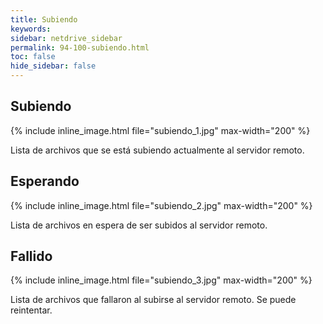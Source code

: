 ```yaml
---
title: Subiendo
keywords:
sidebar: netdrive_sidebar
permalink: 94-100-subiendo.html
toc: false
hide_sidebar: false
---
```


## Subiendo

{% include inline_image.html file="subiendo_1.jpg" max-width="200" %}

Lista de archivos que se está subiendo actualmente al servidor remoto.

## Esperando

{% include inline_image.html file="subiendo_2.jpg" max-width="200" %}

Lista de archivos en espera de ser subidos al servidor remoto.

## Fallido

{% include inline_image.html file="subiendo_3.jpg" max-width="200" %}

Lista de archivos que fallaron al subirse al servidor remoto. Se puede reintentar.

